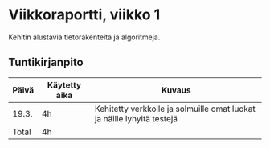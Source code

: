 # Viikkoraportti, viikko 1
Kehitin alustavia tietorakenteita ja algoritmeja.

## Tuntikirjanpito

| Päivä | Käytetty aika | Kuvaus |
| ----- | ------------- | ------ |
| 19.3.  | 4h | Kehitetty verkkolle ja solmuille omat luokat ja näille lyhyitä testejä |
| Total  | 4h |  |
